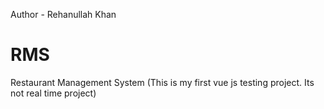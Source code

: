 Author - Rehanullah Khan

# RMS
Restaurant Management System
(This is my first vue js testing project. Its not real time project)
